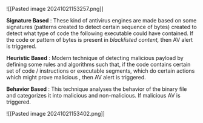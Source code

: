 


![[Pasted image 20241021153257.png]]


**Signature Based** : These kind of antivirus engines are made based on some signatures (patterns created to detect certain sequence of bytes) created to detect what type of code the following executable could have contained. If the code or pattern of bytes is present in _blacklisted content,_ then AV alert is triggered.

**Heuristic Based** : Modern technique of detecting malicious payload by defining some rules and algorithms such that, if the code contains certain set of code / instructions or executable segments, which do certain actions which might prove malicious , then AV alert is triggered.

**Behavior Based** : This technique analyses the behavior of the binary file and categorizes it into malicious and non-malicious. If malicious AV is triggered.



![[Pasted image 20241021153402.png]]




